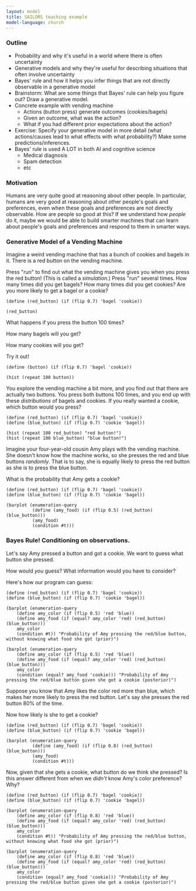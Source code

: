 ```yaml
---
layout: model
title: SAILORS teaching example
model-language: church
---
```

### Outline
- Probability and why it's useful in a world where there is often uncertainty
- Generative models and why they're useful for describing situations that often involve uncertainty
- Bayes' rule and how it helps you infer things that are not directly observable in a generative model
- Brainstorm: What are some things that Bayes' rule can help you figure out? Draw a generative model.
- Concrete example with vending machine
  * Actions (button press) generate outcomes (cookies/bagels)
  * Given an outcome, what was the action?
  * What if you had different prior expectations about the action?
- Exercise: Specify your generative model in more detail (what actions/causes lead to what effects with what probability?) Make some predictions/inferences.
- Bayes' rule is used A LOT in both AI and cognitive science
  * Medical diagnosis
  * Spam detection
  * etc

### Motivation

Humans are very quite good at reasoning about other people. In particular, humans are very good at reasoning about other people's goals and preferences, even when these goals and preferences are not directly observable. How are people so good at this? If we understand how *people* do it, maybe we would be able to build smarter machines that can learn about people's goals and preferences and respond to them in smarter ways.

### Generative Model of a Vending Machine

Imagine a weird vending machine that has a bunch of cookies and bagels in it. There is a red button on the vending machine.

Press "run" to find out what the vending machine gives you when you press the red button! (This is called a *simulation*.) Press "run" several times. How many times did you get bagels? How many times did you get cookies? Are you more likely to get a bagel or a cookie?

~~~
(define (red_button) (if (flip 0.7) 'bagel 'cookie))

(red_button)
~~~

What happens if you press the button 100 times?

How many bagels will you get?

How many cookies will you get?

Try it out!

~~~
(define (button) (if (flip 0.7) 'bagel 'cookie))

(hist (repeat 100 button))
~~~

You explore the vending machine a bit more, and you find out that there are actually two buttons. You press both buttons 100 times, and you end up with these *distributions* of bagels and cookies. If you really wanted a cookie, which button would you press?

~~~
(define (red_button) (if (flip 0.7) 'bagel 'cookie))
(define (blue_button) (if (flip 0.7) 'cookie 'bagel))

(hist (repeat 100 red_button) "red button!")
(hist (repeat 100 blue_button) "blue button!")
~~~

Imagine your four-year-old cousin Amy plays with the vending machine. She doesn't know how the machine works, so she presses the red and blue buttons *randomly*. That is to say, she is equally likely to press the red button as she is to press the blue button.

What is the probability that Amy gets a cookie?

~~~
(define (red_button) (if (flip 0.7) 'bagel 'cookie))
(define (blue_button) (if (flip 0.7) 'cookie 'bagel))

(barplot (enumeration-query
          (define (amy_food) (if (flip 0.5) (red_button) (blue_button)))
          (amy_food)
          (condition #t)))
~~~

### Bayes Rule! Conditioning on observations.

Let's say Amy pressed a button and got a cookie. We want to guess what button she pressed.

How would *you* guess? What information would you have to consider?

Here's how our program can guess:

~~~
(define (red_button) (if (flip 0.7) 'bagel 'cookie))
(define (blue_button) (if (flip 0.7) 'cookie 'bagel))

(barplot (enumeration-query
	(define amy_color (if (flip 0.5) 'red 'blue))
	(define amy_food (if (equal? amy_color 'red) (red_button) (blue_button)))
	amy_color
	(condition #t)) "Probability of Amy pressing the red/blue button, without knowing what food she got (prior)")

(barplot (enumeration-query
	(define amy_color (if (flip 0.5) 'red 'blue))
	(define amy_food (if (equal? amy_color 'red) (red_button) (blue_button)))
	amy_color
	(condition (equal? amy_food 'cookie))) "Probability of Amy pressing the red/blue button given she got a cookie (posterior)")
~~~

Suppose you know that Amy likes the color red more than blue, which makes her more likely to press the red button. Let's say she presses the red button 80% of the time.

Now how likely is she to get a cookie?

~~~
(define (red_button) (if (flip 0.7) 'bagel 'cookie))
(define (blue_button) (if (flip 0.7) 'cookie 'bagel))

(barplot (enumeration-query
          (define (amy_food) (if (flip 0.8) (red_button) (blue_button)))
          (amy_food)
          (condition #t)))
~~~

Now, given that she gets a cookie, what button do we think she pressed? Is this answer different from when we *didn't* know Amy's color preference? Why?

~~~
(define (red_button) (if (flip 0.7) 'bagel 'cookie))
(define (blue_button) (if (flip 0.7) 'cookie 'bagel))

(barplot (enumeration-query
	(define amy_color (if (flip 0.8) 'red 'blue))
	(define amy_food (if (equal? amy_color 'red) (red_button) (blue_button)))
	amy_color
	(condition #t)) "Probability of Amy pressing the red/blue button, without knowing what food she got (prior)")

(barplot (enumeration-query
	(define amy_color (if (flip 0.8) 'red 'blue))
	(define amy_food (if (equal? amy_color 'red) (red_button) (blue_button)))
	amy_color
	(condition (equal? amy_food 'cookie))) "Probability of Amy pressing the red/blue button given she got a cookie (posterior)")
~~~

<!-- ### Inferring people's goals

~~~
(define (red_button) (if (flip 0.7) 'bagel 'cookie))
(define (blue_button) (if (flip 0.7) 'cookie 'bagel))

(barplot (enumeration-query
	(define amy_color (if (flip 0.8) 'red 'blue))
	(define amy_food (if (equal? amy_color 'red) (red_button) (blue_button)))
	amy_color
	(condition #t)) "Prior")

(barplot (enumeration-query
	(define amy_color (if (flip 0.8) 'red 'blue))
	(define amy_food (if (equal? amy_color 'red) (red_button) (blue_button)))
	amy_color
	(condition (equal? amy_food 'cookie))) "Posterior")
~~~ -->
